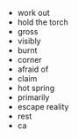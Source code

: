 - work out
- hold the torch
- gross
- visibly
- burnt
- corner
- afraid of
- claim
- hot spring
- primarily
- escape reality
- rest
- ca